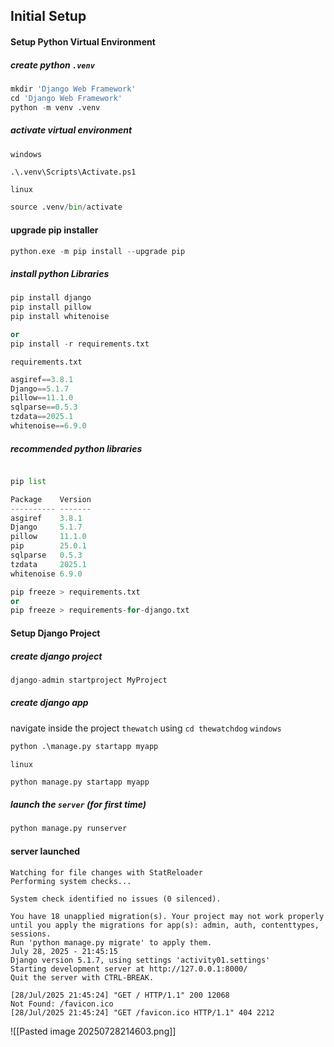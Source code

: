 ## Initial Setup


#### Setup Python Virtual Environment

##### create python `.venv`

```python
mkdir 'Django Web Framework'
cd 'Django Web Framework'
python -m venv .venv
```
##### activate virtual environment
`windows`
```python
.\.venv\Scripts\Activate.ps1
```
`linux`
```python
source .venv/bin/activate
```

#### upgrade pip installer 
```python
python.exe -m pip install --upgrade pip
```
##### install python Libraries
```python
pip install django
pip install pillow
pip install whitenoise

or 
pip install -r requirements.txt
```

`requirements.txt`
```python
asgiref==3.8.1
Django==5.1.7
pillow==11.1.0
sqlparse==0.5.3
tzdata==2025.1
whitenoise==6.9.0
```
##### recommended python libraries
```python

pip list

Package    Version
---------- -------
asgiref    3.8.1
Django     5.1.7
pillow     11.1.0
pip        25.0.1
sqlparse   0.5.3
tzdata     2025.1
whitenoise 6.9.0

pip freeze > requirements.txt
or
pip freeze > requirements-for-django.txt
```

#### Setup Django Project

##### create django project
```python
django-admin startproject MyProject
```

##### create django app

navigate inside the project `thewatch` using `cd thewatchdog` 
`windows`
```python
python .\manage.py startapp myapp
```

`linux`
```python
python manage.py startapp myapp
```

##### launch the `server` (for first time)
```python
python manage.py runserver
```


#### server launched

```
Watching for file changes with StatReloader
Performing system checks...

System check identified no issues (0 silenced).

You have 18 unapplied migration(s). Your project may not work properly until you apply the migrations for app(s): admin, auth, contenttypes, sessions.
Run 'python manage.py migrate' to apply them.
July 28, 2025 - 21:45:15
Django version 5.1.7, using settings 'activity01.settings'
Starting development server at http://127.0.0.1:8000/
Quit the server with CTRL-BREAK.

[28/Jul/2025 21:45:24] "GET / HTTP/1.1" 200 12068
Not Found: /favicon.ico
[28/Jul/2025 21:45:24] "GET /favicon.ico HTTP/1.1" 404 2212
```



![[Pasted image 20250728214603.png]]